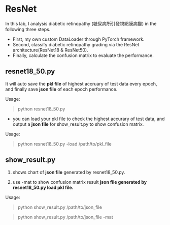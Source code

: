 # ResNet
In this lab, I analysis diabetic retinopathy (糖尿病所引發視網膜病變) in
the following three steps. 
* First, my own custom DataLoader through PyTorch framework. 
* Second, classify diabetic retinopathy grading via the ResNet architecture(ResNet18 & ResNet50). 
* Finally, calculate the confusion matrix to evaluate the performance.


## resnet18_50.py
It will auto save the __pkl file__ of highest accruary of test data every epoch, and finally save __json file__ of each epoch performance.

Usage:

> python resnet18_50.py

* you can load your pkl file to check the highest accurary of test data, and output a __json file__ for show_result.py to show confusion matrix.

Usage:

> python resnet18_50.py -load /path/to/pkl_file


## show_result.py
1. shows chart of __json file__ generated by resnet18_50.py.

2. use -mat to show confusion matrix result __json file generated by resnet18_50.py load pkl file.__

Usage:

> python show_result.py /path/to/json_file

> python show_result.py /path/to/json_file -mat
